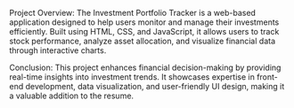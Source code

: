Project Overview:
The Investment Portfolio Tracker is a web-based application designed to help users monitor and manage their investments efficiently. Built using HTML, CSS, and JavaScript, it allows users to track stock performance, analyze asset allocation, and visualize financial data through interactive charts.

Conclusion:
This project enhances financial decision-making by providing real-time insights into investment trends. It showcases expertise in front-end development, data visualization, and user-friendly UI design, making it a valuable addition to the resume.
